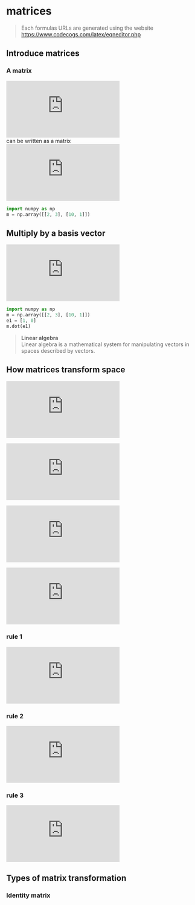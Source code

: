 # matrices


> Each formulas URLs are generated using the website https://www.codecogs.com/latex/eqneditor.php  
## Introduce matrices
### A matrix
![\[\begin{cases} & 2a + 3b = 8 \\ & 10a + b = 13 \end{cases}\]](https://latex.codecogs.com/gif.latex?%5Cbegin%7Bcases%7D%20%26%202a%20&plus;%203b%20%3D%208%20%5C%5C%20%26%2010a%20&plus;%20b%20%3D%2013%20%5Cend%7Bcases%7D)  
can be written as a matrix \
![\[\begin{pmatrix} 2 & 3 \\ 10 & 1 \end{pmatrix} \begin{pmatrix} a \\ b \end{pmatrix} = \begin{pmatrix} 8 \\ 13 \end{pmatrix}\]](https://latex.codecogs.com/gif.latex?%5Cbegin%7Bpmatrix%7D%202%20%26%203%20%5C%5C%2010%20%26%201%20%5Cend%7Bpmatrix%7D%20%5Cbegin%7Bpmatrix%7D%20a%20%5C%5C%20b%20%5Cend%7Bpmatrix%7D%20%3D%20%5Cbegin%7Bpmatrix%7D%208%20%5C%5C%2013%20%5Cend%7Bpmatrix%7D)

```python
import numpy as np
m = np.array([[2, 3], [10, 1]])
```

## Multiply by a basis vector
![\[\begin{pmatrix} 2 & 3 \\ 10 & 1 \end{pmatrix} \begin{pmatrix} 1 \\ 0 \end{pmatrix} = \begin{pmatrix} 2 \\ 10 \end{pmatrix}\]](https://latex.codecogs.com/gif.latex?%5Cbegin%7Bpmatrix%7D%202%20%26%203%20%5C%5C%2010%20%26%201%20%5Cend%7Bpmatrix%7D%20%5Cbegin%7Bpmatrix%7D%201%20%5C%5C%200%20%5Cend%7Bpmatrix%7D%20%3D%20%5Cbegin%7Bpmatrix%7D%202%20%5C%5C%2010%20%5Cend%7Bpmatrix%7D)


```python
import numpy as np
m = np.array([[2, 3], [10, 1]])
e1 = [1, 0]
m.dot(e1)
```
> **Linear algebra** \
> Linear algebra is a mathematical system for manipulating vectors in spaces described by vectors.

## How matrices transform space

![\[A = \begin{pmatrix} 2 & 3 \\ 10 & 1 \end{pmatrix}\]](https://latex.codecogs.com/gif.latex?A%20%3D%20%5Cbegin%7Bpmatrix%7D%202%20%26%203%20%5C%5C%2010%20%26%201%20%5Cend%7Bpmatrix%7D)

![\[r = \begin{bmatrix} a \\ b \end{bmatrix}\]](https://latex.codecogs.com/gif.latex?r%20%3D%20%5Cbegin%7Bbmatrix%7D%20a%20%5C%5C%20b%20%5Cend%7Bbmatrix%7D)

![\[{r}' = \begin{bmatrix} 8 \\ 13 \end{bmatrix}\]](https://latex.codecogs.com/gif.latex?%7Br%7D%27%20%3D%20%5Cbegin%7Bbmatrix%7D%208%20%5C%5C%2013%20%5Cend%7Bbmatrix%7D)

![\[A.r = {r}'\]](https://latex.codecogs.com/gif.latex?A.r%20%3D%20%7Br%7D%27)

### rule 1 
![\[A.(n.r) = n.{r}'\]](https://latex.codecogs.com/gif.latex?A.%28n.r%29%20%3D%20n.%7Br%7D%27)

### rule 2
![\[A.(r+s) = A.r + A.s\]](https://latex.codecogs.com/gif.latex?A.%28r&plus;s%29%20%3D%20A.r%20&plus;%20A.s)

### rule 3
![\[A.(n.\hat{e}_{1} + m.\hat{e}_{2}) = n.A.\hat{e}_{1} + m.A.\hat{e}_{2} = n{e_{1}}'+ m{e_{2}}'\]](https://latex.codecogs.com/gif.latex?A.%28n.%5Chat%7Be%7D_%7B1%7D%20&plus;%20m.%5Chat%7Be%7D_%7B2%7D%29%20%3D%20n.A.%5Chat%7Be%7D_%7B1%7D%20&plus;%20m.A.%5Chat%7Be%7D_%7B2%7D%20%3D%20n%7Be_%7B1%7D%7D%27&plus;%20m%7Be_%7B2%7D%7D%27)

## Types of matrix transformation

### Identity matrix
